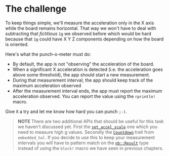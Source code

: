 # The challenge

To keep things simple, we'll measure the acceleration only in the X axis while the board remains
horizontal. That way we won't have to deal with subtracting that *fictitious* `1g` we observed
before which would be hard because that `1g` could have X Y Z components depending on how the board
is oriented.

Here's what the punch-o-meter must do:

- By default, the app is not "observing" the acceleration of the board.
- When a significant X acceleration is detected (i.e. the acceleration goes above some threshold),
  the app should start a new measurement.
- During that measurement interval, the app should keep track of the maximum acceleration observed
- After the measurement interval ends, the app must report the maximum acceleration observed. You
  can report the value using the `rprintln!` macro.

Give it a try and let me know how hard you can punch `;-)`.

> **NOTE** There are two additional APIs that should be useful for this task we haven't discussed yet.
> First the [`set_accel_scale`] one which you need to measure high g values.
> Secondly the [`Countdown`] trait from `embedded_hal`. If you decide to use this to keep your measurement
> intervals you will have to pattern match on the [`nb::Result`] type instead of using the `block!` macro
  we have seen in previous chapters.


[`set_accel_scale`]: https://docs.rs/lsm303agr/0.2.2/lsm303agr/struct.Lsm303agr.html#method.set_accel_scale
[`Countdown`]: https://docs.rs/embedded-hal/0.2.6/embedded_hal/timer/trait.CountDown.html
[`nb::Result`]: https://docs.rs/nb/1.0.0/nb/type.Result.html
